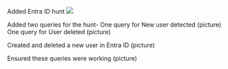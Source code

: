 Added Entra ID hunt
![](images/new1.jpg)


Added two queries for the hunt-
One query for New user detected
(picture)
One query for User deleted 
(picture)

Created and deleted a new user in Entra ID
(picture)

Ensured these queries were working
(picture)
